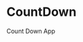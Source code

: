 # CountDown
 Count Down App
   
        
                                     
                              
                        
               
       
   
 
